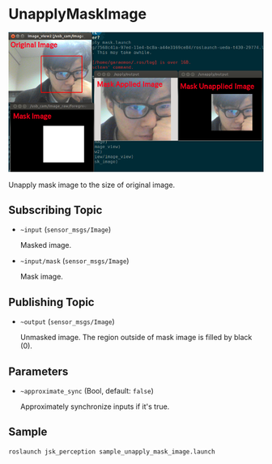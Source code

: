 # UnapplyMaskImage
![](images/apply_unapply_mask_image.png)

Unapply mask image to the size of original image.

## Subscribing Topic
* `~input` (`sensor_msgs/Image`)

  Masked image.

* `~input/mask` (`sensor_msgs/Image`)

  Mask image.


## Publishing Topic
* `~output` (`sensor_msgs/Image`)

  Unmasked image. The region outside of mask image is filled by black (0).


## Parameters
* `~approximate_sync` (Bool, default: `false`)

  Approximately synchronize inputs if it's true.


## Sample

```bash
roslaunch jsk_perception sample_unapply_mask_image.launch
```
